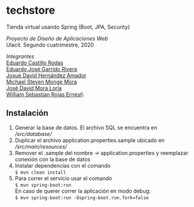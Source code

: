 # techstore
Tienda virtual usando Spring (Boot, JPA, Security)

*Proyecto de Diseño de Aplicaciones Web*\
Ulacit. Segundo cuatrimestre, 2020

*Integrantes*\
[Eduardo Castillo Rodas](https://github.com/EdCastillo)\
[Eduardo José Garrido Rivera](https://github.com/egarridor01)\
[Josué David Hernández Amador](https://github.com/JosueDAH012)\
[Michael Steven Monge Mora](https://github.com/Maikmm30)\
[José David Mora Loría](https://github.com/jmoraxix)\
[William Sebastian Rojas Ernest](https://github.com/mabas31)\

## Instalación
1. Generar la base de datos. El archivo SQL se encuentra en */src/database/*
2. Duplicar el archivo application.properties.sample ubicado en */src/main/resources/*
3. Remover el .sample del nombre -> application.properties y reemplazar conexión con la base de datos
4. Instalar dependencias con el comando\
`$ mvn clean install`
6. Para correr el servicio usar el comando\
`$ mvn spring-boot:run`\
En caso de querer correr la aplicación en modo debug:\
`$ mvn spring-boot:run -Dspring-boot.run.fork=false`
